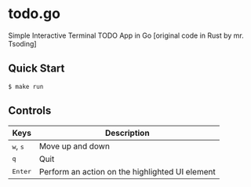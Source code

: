 # todo.go

Simple Interactive Terminal TODO App in Go [original code in Rust by mr. Tsoding]

## Quick Start

```console
$ make run
```

## Controls

|Keys|Description|
|---|---|
|<kbd>w</kbd>, <kbd>s</kbd>|Move up and down|
|<kbd>q</kbd>|Quit|
|<kbd>Enter</kbd>|Perform an action on the highlighted UI element|
